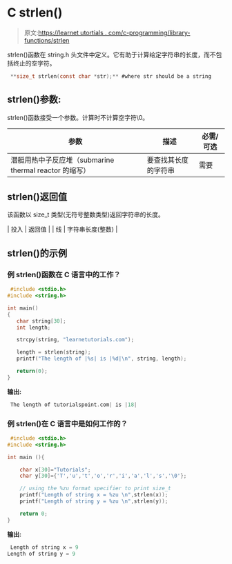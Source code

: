 # C strlen()

> 原文:[https://learnet utortials . com/c-programming/library-functions/strlen](https://learnetutorials.com/c-programming/library-functions/strlen)

strlen()函数在 string.h 头文件中定义。它有助于计算给定字符串的长度，而不包括终止的空字符。

```c
 **size_t strlen(const char *str);** #where str should be a string 

```

## strlen()参数:

strlen()函数接受一个参数。计算时不计算空字符\0。

| 参数 | 描述 | 必需/可选 |
| --- | --- | --- |
| 潜艇用热中子反应堆（submarine thermal reactor 的缩写） | 要查找其长度的字符串 | 需要 |

## strlen()返回值

该函数以 size_t 类型(无符号整数类型)返回字符串的长度。

| 投入 | 返回值 |
| 线 | 字符串长度(整数) |

## strlen()的示例

### 例 strlen()函数在 C 语言中的工作？

```c
 #include <stdio.h>
#include <string.h>

int main()
{
   char string[30];
   int length;

   strcpy(string, "learnetutorials.com");

   length = strlen(string);
   printf("The length of |%s| is |%d|\n", string, length);

   return(0);
} 

```

**输出:**

```c
 The length of tutorialspoint.com| is |18| 
```

### 例 strlen()在 C 语言中是如何工作的？

```c
 #include <stdio.h>
#include <string.h>

int main (){

    char x[30]="Tutorials";
    char y[30]={'T','u','t','o','r','i','a','l','s','\0'};

    // using the %zu format specifier to print size_t
    printf("Length of string x = %zu \n",strlen(x));
    printf("Length of string y = %zu \n",strlen(y));

    return 0;
} 

```

**输出:**

```c
 Length of string x = 9
Length of string y = 9 
```